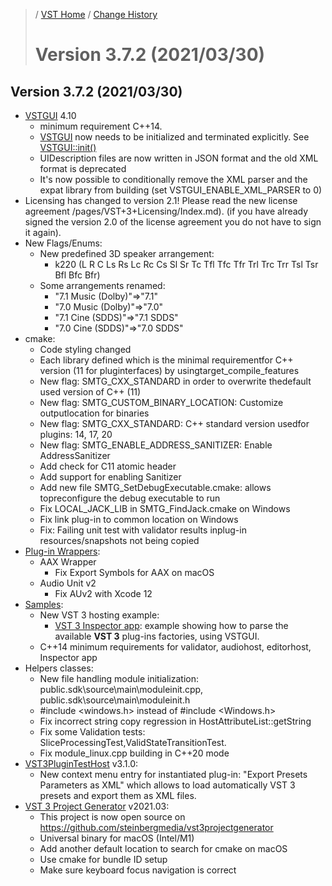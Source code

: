 >/ [VST Home](../) / [Change History](./Index.md)
>
># Version 3.7.2 (2021/03/30)

## Version 3.7.2 (2021/03/30)

- [VSTGUI](../What+is+the+VST+3+SDK/VSTGUI.md) 4.10
  - minimum requirement C++14.
  - [VSTGUI](https://steinbergmedia.github.io/vst3_doc/vstgui/html/namespace_v_s_t_g_u_i.html) now needs to be initialized and terminated explicitly. See [VSTGUI::init()](https://steinbergmedia.github.io/vst3_doc/vstgui/html/group__new__in__4__10.html)
  - UIDescription files are now written in JSON format and the old XML format is deprecated
  - It's now possible to conditionally remove the XML parser and the expat library from building (set VSTGUI_ENABLE_XML_PARSER to 0)
- Licensing has changed to version 2.1! Please read the new license agreement /pages/VST+3+Licensing/Index.md). (if you have already signed the version 2.0 of the license agreement you do not have to sign it again).
- New Flags/Enums:
  - New predefined 3D speaker arrangement:
    - k220 (L R C Ls Rs Lc Rc Cs Sl Sr Tc Tfl Tfc Tfr Trl Trc Trr Tsl Tsr Bfl Bfc Bfr)
  - Some arrangements renamed:
    - "7.1 Music (Dolby)"=>"7.1"
    - "7.0 Music (Dolby)"=>"7.0"
    - "7.1 Cine (SDDS)"=>"7.1 SDDS"
    - "7.0 Cine (SDDS)"=>"7.0 SDDS"
- cmake:
  - Code styling changed
  - Each library defined which is the minimal requirementfor C++ version (11 for pluginterfaces) by usingtarget_compile_features
  - New flag: SMTG_CXX_STANDARD in order to overwrite thedefault used version of C++ (11)
  - New flag: SMTG_CUSTOM_BINARY_LOCATION: Customize outputlocation for binaries
  - New flag: SMTG_CXX_STANDARD: C++ standard version usedfor plugins: 14, 17, 20
  - New flag: SMTG_ENABLE_ADDRESS_SANITIZER: Enable AddressSanitizer
  - Add check for C11 atomic header
  - Add support for enabling Sanitizer
  - Add new file SMTG_SetDebugExecutable.cmake: allows topreconfigure the debug executable to run
  - Fix LOCAL_JACK_LIB in SMTG_FindJack.cmake on Windows
  - Fix link plug-in to common location on Windows
  - Fix: Failing unit test with validator results inplug-in resources/snapshots not being copied
- [Plug-in Wrappers](../What+is+the+VST+3+SDK/Wrappers/Index.md):
  - AAX Wrapper
    - Fix Export Symbols for AAX on macOS
  - Audio Unit v2
    - Fix AUv2 with Xcode 12
- [Samples](../What+is+the+VST+3+SDK/Plug-in+Examples.md):
  - New VST 3 hosting example:
    - [VST 3 Inspector app](../What+is+the+VST+3+SDK/Index.md): example showing how to parse the available **VST 3** plug-ins factories, using VSTGUI.
  - C++14 minimum requirements for validator, audiohost, editorhost, Inspector app
- Helpers classes:
  - New file handling module initialization: public.sdk\source\main\moduleinit.cpp, public.sdk\source\main\moduleinit.h
  - #include <windows.h> instead of #include <Windows.h>
  - Fix incorrect string copy regression in HostAttributeList::getString
  - Fix some Validation tests: SliceProcessingTest,ValidStateTransitionTest.
  - Fix module_linux.cpp building in C++20 mode
- [VST3PluginTestHost](../What+is+the+VST+3+SDK/Plug-in+Test+Host.md) v3.1.0:
  - New context menu entry for instantiated plug-in: "Export Presets Parameters as XML" which allows to load automatically VST 3 presets and export them as XML files.
- [VST 3 Project Generator](../What+is+the+VST+3+SDK/Project+Generator.md) v2021.03:
  - This project is now open source on <https://github.com/steinbergmedia/vst3projectgenerator>
  - Universal binary for macOS (Intel/M1)
  - Add another default location to search for cmake on macOS
  - Use cmake for bundle ID setup
  - Make sure keyboard focus navigation is correct
